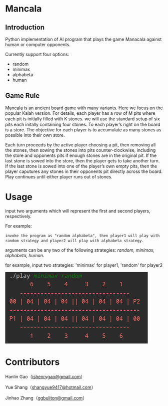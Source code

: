 # Mancala
## Introduction
Python implementation of AI program that plays the game Manacala against human or computer opponents.

Currently support four options:
* random
* minimax
* alphabeta
* human
## Game Rule
Mancala is an ancient board game with many variants. Here we focus on the popular Kalah version. For details, each player has a row of M pits where each pit is initially ﬁlled with K stones. we will use the standard setup of six pits each initally containing four stones. To each player’s right on the board is a store. The objective for each player is to accumulate as many stones as possible into their own store.

Each turn proceeds by the active player choosing a pit, then removing all the stones, then sowing the stones into pits counter-clockwise, including the store and opponents pits if enough stones are in the original pit. If the last stone is sowed into the store, then the player gets to take another turn. If the last stone is sowed into one of the player’s own empty pits, then the player caputures any stones in their opponents pit directly across the board. Play continues until either player runs out of stones.

# Usage
input two arguments which will represent the first and second players, respectively.

For example:

	invoke the program as "random alphabeta", then player1 will play with random strategy and player2 will play with alphabeta strategy.

arguments can be any two of the following strategies: *random, minimax, alphabeta, human*. 

for example, input two strategies: 'minimax' for player1, 'random' for player2

![example](https://raw.githubusercontent.com/HanlinGao/Markdownphotos/master/mancalaexample.png)

# Contributors
Hanlin Gao（ishenrygao@gmail.com）

Yue Shang（shangyue9417@hotmail.com）

Jinhao Zhang（ggbuliton@gmail.com）